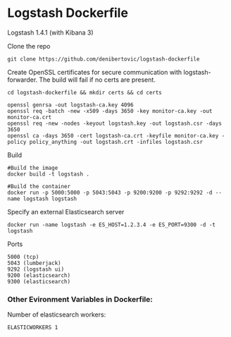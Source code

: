 # Logstash Dockerfile

Logstash 1.4.1 (with Kibana 3)


Clone the repo

    git clone https://github.com/denibertovic/logstash-dockerfile

Create OpenSSL certificates for secure communication with logstash-forwarder.
The build will fail if no certs are present.

    cd logstash-dockerfile && mkdir certs && cd certs

    openssl genrsa -out logstash-ca.key 4096
    openssl req -batch -new -x509 -days 3650 -key monitor-ca.key -out monitor-ca.crt
    openssl req -new -nodes -keyout logstash.key -out logstash.csr -days 3650
    openssl ca -days 3650 -cert logstash-ca.crt -keyfile monitor-ca.key -policy policy_anything -out logstash.crt -infiles logstash.csr

Build

    #Build the image
    docker build -t logstash .

    #Build the container
    docker run -p 5000:5000 -p 5043:5043 -p 9200:9200 -p 9292:9292 -d --name logstash logstash

Specify an external Elasticsearch server

    docker run -name logstash -e ES_HOST=1.2.3.4 -e ES_PORT=9300 -d -t logstash

Ports

    5000 (tcp)
    5043 (lumberjack)
    9292 (logstash ui)
    9200 (elasticsearch)
    9300 (elasticsearch)


### Other Evironment Variables in Dockerfile:

Number of elasticsearch workers:

    ELASTICWORKERS 1
